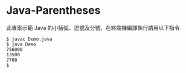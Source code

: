 # Java-Parentheses

此專案示範 Java 的小括弧、逗號及分號，在終端機編譯執行請用以下指令

```
$ javac Demo.java
$ java Demo
756000
13500
7700
$
```
